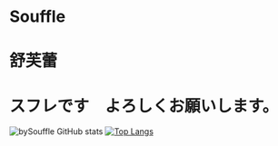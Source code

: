 # Souffle
# 舒芙蕾
# スフレです　よろしくお願いします。

![bySouffle GitHub stats](https://github-readme-stats.vercel.app/api?username=bySouffle&theme=dark&show_icons=true)
[![Top Langs](https://github-readme-stats.vercel.app/api/top-langs/?username=bySouffle&layout=compact)](https://github.com/anuraghazra/github-readme-stats)
